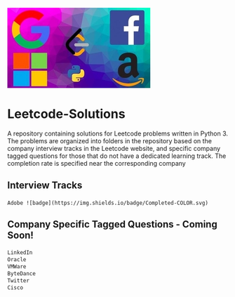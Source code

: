 
![image](image.jpg)

# Leetcode-Solutions
A repository containing solutions for Leetcode problems written in Python 3. The problems are organized into folders in the repository based on the company interview tracks in the Leetcode website, and specific company tagged questions for those that do not have a dedicated learning track. The completion rate is specified near the corresponding company

## Interview Tracks 

```Adobe ![badge](https://img.shields.io/badge/Completed-COLOR.svg)```

## Company Specific Tagged Questions - Coming Soon!

```
LinkedIn
Oracle
VMWare
ByteDance
Twitter
Cisco
```
